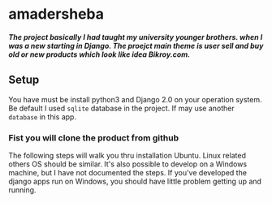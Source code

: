 # amadersheba
##### The project basically I had taught my university younger brothers. when I was a new starting in Django. The proejct main theme is user sell and buy old or new products which look like idea Bikroy.com.

## Setup
You have must be install python3 and Django 2.0 on your operation system. Be default I used `sqlite` database in the project. If may use another `database` in this app.

<h3>Fist you will clone the product from github</h3>

The following steps will walk you thru installation Ubuntu. Linux related others OS should be similar.
It's also possible to develop on a Windows machine, but I have not documented the steps.
If you've developed the django apps run on Windows, you should have little problem getting
up and running.
